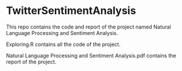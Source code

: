 # TwitterSentimentAnalysis

This repo contains the code and report of the project named Natural Language Processing and Sentiment Analysis.

Exploring.R contains all the code of the project.

Natural Language Processing and Sentiment Analysis.pdf contains the report of the project.


